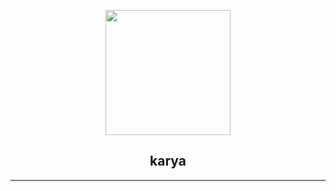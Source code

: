 <p align='center'><img src='https://i.postimg.cc/HWXLQH19/Karya-1-modified.png' height='200px' width='200px'></p>
<h2 align='center'>karya</h2>
<hr>
